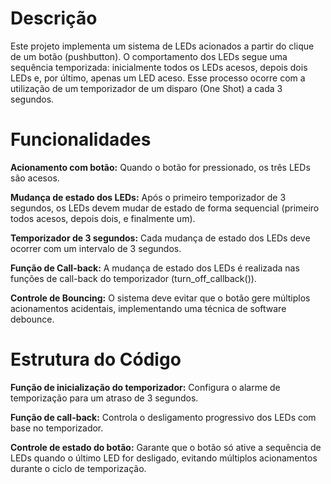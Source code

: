 # Descrição

Este projeto implementa um sistema de LEDs acionados a partir do clique de um botão (pushbutton). O comportamento dos LEDs segue uma sequência temporizada: inicialmente todos os LEDs acesos, depois dois LEDs e, por último, apenas um LED aceso. Esse processo ocorre com a utilização de um temporizador de um disparo (One Shot) a cada 3 segundos.

# Funcionalidades

**Acionamento com botão:** Quando o botão for pressionado, os três LEDs são acesos.

**Mudança de estado dos LEDs:** Após o primeiro temporizador de 3 segundos, os LEDs devem mudar de estado de forma sequencial (primeiro todos acesos, depois dois, e finalmente um).

**Temporizador de 3 segundos:** Cada mudança de estado dos LEDs deve ocorrer com um intervalo de 3 segundos.

**Função de Call-back:** A mudança de estado dos LEDs é realizada nas funções de call-back do temporizador (turn_off_callback()).

**Controle de Bouncing:** O sistema deve evitar que o botão gere múltiplos acionamentos acidentais, implementando uma técnica de software debounce.

# Estrutura do Código

**Função de inicialização do temporizador:** Configura o alarme de temporização para um atraso de 3 segundos.

**Função de call-back:** Controla o desligamento progressivo dos LEDs com base no temporizador.

**Controle de estado do botão:** Garante que o botão só ative a sequência de LEDs quando o último LED for desligado, evitando múltiplos acionamentos durante o ciclo de temporização.